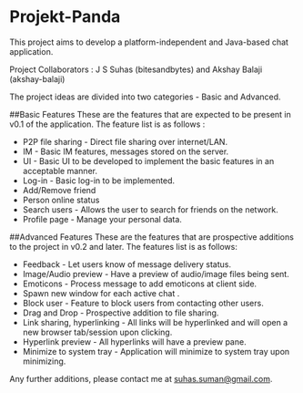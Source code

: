 # Projekt-Panda
This project aims to develop a platform-independent and Java-based chat application.

Project Collaborators : J S Suhas (bitesandbytes) and Akshay Balaji (akshay-balaji)

The project ideas are divided into two categories - Basic and Advanced.

##Basic Features
These are the features that are expected to be present in v0.1 of the application. The feature list is as follows :
* P2P file sharing - Direct file sharing over internet/LAN.
* IM - Basic IM features, messages stored on the server.
* UI - Basic UI to be developed to implement the basic features in an acceptable manner. 
* Log-in - Basic log-in to be implemented.
* Add/Remove friend
* Person online status
* Search users - Allows the user to search for friends on the network.
* Profile page - Manage your personal data.

##Advanced Features
These are the features that are prospective additions to the project in v0.2 and later. The features list is as follows:
* Feedback  - Let users know of message delivery status.
* Image/Audio preview  - Have a preview of audio/image files being sent.
* Emoticons  - Process message to add emoticons at client side.
* Spawn new window for each active chat .
* Block user - Feature to block users from contacting other users.
* Drag and Drop  - Prospective addition to file sharing.
* Link sharing, hyperlinking - All links will be hyperlinked and will open a new browser tab/session upon clicking.
* Hyperlink preview - All hyperlinks will have a preview pane.
* Minimize to system tray - Application will minimize to system tray upon minimizing.
	
Any further additions, please contact me at suhas.suman@gmail.com.
